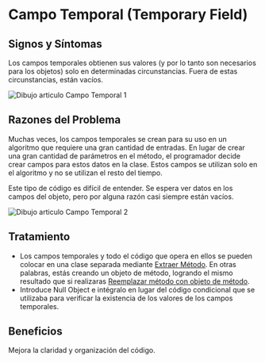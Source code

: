 # Campo Temporal (Temporary Field)
## Signos y Síntomas
Los campos temporales obtienen sus valores (y por lo tanto son necesarios para los objetos) solo en determinadas circunstancias. Fuera de estas circunstancias, están vacíos.

![Dibujo articulo Campo Temporal 1](https://refactoring.guru/images/refactoring/content/smells/temporary-field-01.png)

## Razones del Problema
Muchas veces, los campos temporales se crean para su uso en un algoritmo que requiere una gran cantidad de entradas. En lugar de crear una gran cantidad de parámetros en el método, el programador decide crear campos para estos datos en la clase. Estos campos se utilizan solo en el algoritmo y no se utilizan el resto del tiempo.

Este tipo de código es difícil de entender. Se espera ver datos en los campos del objeto, pero por alguna razón casi siempre están vacíos.

![Dibujo articulo Campo Temporal 2](https://refactoring.guru/images/refactoring/content/smells/temporary-field-02.png)

## Tratamiento
- Los campos temporales y todo el código que opera en ellos se pueden colocar en una clase separada mediante [Extraer Método](../RefactoringPattern/ExtractMethod.md). En otras palabras, estás creando un objeto de método, logrando el mismo resultado que si realizaras [Reemplazar método con objeto de método](../RefactoringPattern/ReplaceMethodWithMethodObject.md).
- Introduce Null Object e intégralo en lugar del código condicional que se utilizaba para verificar la existencia de los valores de los campos temporales.

## Beneficios

Mejora la claridad y organización del código. 